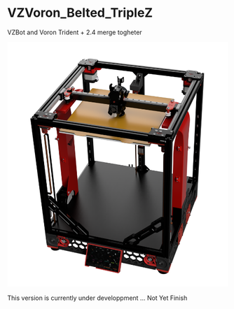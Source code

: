 # VZVoron_Belted_TripleZ
 VZBot and Voron Trident + 2.4 merge togheter

 ![plot](./PICTURES/VZTrident_Belted_TripleZ_Assembly_2022-Nov-12_12-51-13AM-000_CustomizedView9468303111.png)

 This version is currently under developpment ... Not Yet Finish
